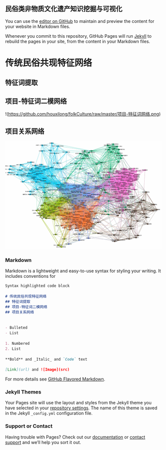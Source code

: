 ## 民俗类非物质文化遗产知识挖掘与可视化

You can use the [editor on GitHub](https://github.com/houxilong/folkCulture/edit/master/index.md) to maintain and preview the content for your website in Markdown files.

Whenever you commit to this repository, GitHub Pages will run [Jekyll](https://jekyllrb.com/) to rebuild the pages in your site, from the content in your Markdown files.

# 传统民俗共现特征网络
## 特征词提取
## 项目-特征词二模网络
!(https://github.com/houxilong/folkCulture/raw/master/项目-特征词网络.png)
## 项目关系网络
![民俗项目关系网络](https://github.com/houxilong/folkCulture/raw/master/传统民俗项目关联网络.jpg)

### Markdown

Markdown is a lightweight and easy-to-use syntax for styling your writing. It includes conventions for

```markdown
Syntax highlighted code block

# 传统民俗共现特征网络
## 特征词提取
## 项目-特征词二模网络
## 项目关系网络

 
- Bulleted
- List

1. Numbered
2. List

**Bold** and _Italic_ and `Code` text

[Link](url) and ![Image](src)
```

For more details see [GitHub Flavored Markdown](https://guides.github.com/features/mastering-markdown/).

### Jekyll Themes

Your Pages site will use the layout and styles from the Jekyll theme you have selected in your [repository settings](https://github.com/houxilong/folkCulture/settings). The name of this theme is saved in the Jekyll `_config.yml` configuration file.

### Support or Contact

Having trouble with Pages? Check out our [documentation](https://help.github.com/categories/github-pages-basics/) or [contact support](https://github.com/contact) and we’ll help you sort it out.
